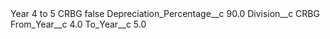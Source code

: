 <?xml version="1.0" encoding="UTF-8"?>
<CustomMetadata xmlns="http://soap.sforce.com/2006/04/metadata" xmlns:xsi="http://www.w3.org/2001/XMLSchema-instance" xmlns:xsd="http://www.w3.org/2001/XMLSchema">
    <label>Year 4 to 5 CRBG</label>
    <protected>false</protected>
    <values>
        <field>Depreciation_Percentage__c</field>
        <value xsi:type="xsd:double">90.0</value>
    </values>
    <values>
        <field>Division__c</field>
        <value xsi:type="xsd:string">CRBG</value>
    </values>
    <values>
        <field>From_Year__c</field>
        <value xsi:type="xsd:double">4.0</value>
    </values>
    <values>
        <field>To_Year__c</field>
        <value xsi:type="xsd:double">5.0</value>
    </values>
</CustomMetadata>
